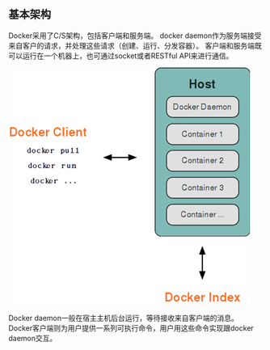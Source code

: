 ## 基本架构
Docker采用了C/S架构，包括客户端和服务端。
docker daemon作为服务端接受来自客户的请求，并处理这些请求（创建、运行、分发容器）。
客户端和服务端既可以运行在一个机器上，也可通过socket或者RESTful API来进行通信。

![Docker基本架构](../_images/docker_arch.png)


Docker daemon一般在宿主主机后台运行，等待接收来自客户端的消息。
Docker客户端则为用户提供一系列可执行命令，用户用这些命令实现跟docker daemon交互。
